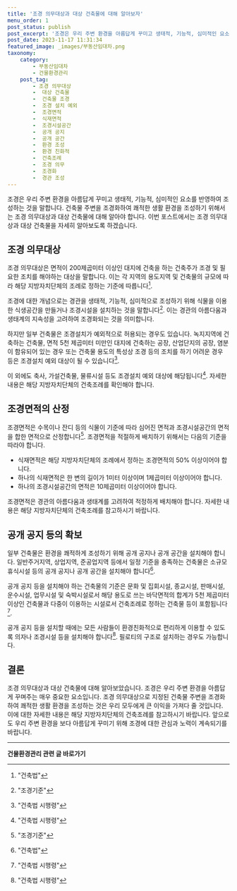 ```yaml
---
title: '조경 의무대상과 대상 건축물에 대해 알아보자'
menu_order: 1
post_status: publish
post_excerpt: '조경은 우리 주변 환경을 아름답게 꾸미고 생태적, 기능적, 심미적인 요소를 반영하여 조성하는 것을 말합니다. 건축물 주변을 조경화하여 쾌적한 생활 환경을 조성하기 위해서는 조경 의무대상과 대상 건축물에 대해 알아야 합니다. 이번 포스트에서는 조경 의무대상과 대상 건축물을 자세히 알아보도록 하겠습니다.'
post_date: 2023-11-17 11:31:34
featured_image: _images/부동산임대차.png
taxonomy:
    category:
        - 부동산임대차
        - 건물환경관리
    post_tag:
        - 조경 의무대상
        -  대상 건축물
        -  건축물 조경
        -  조경 설치 예외
        -  조경면적
        -  식재면적
        -  조경시설공간
        -  공개 공지
        -  공개 공간
        -  환경 조성
        -  환경 친화적
        -  건축조례
        -  조경 의무
        -  조경화
        -  경관 조성
---
```



조경은 우리 주변 환경을 아름답게 꾸미고 생태적, 기능적, 심미적인 요소를 반영하여 조성하는 것을 말합니다. 건축물 주변을 조경화하여 쾌적한 생활 환경을 조성하기 위해서는 조경 의무대상과 대상 건축물에 대해 알아야 합니다. 이번 포스트에서는 조경 의무대상과 대상 건축물을 자세히 알아보도록 하겠습니다.

## 조경 의무대상

조경 의무대상은 면적이 200제곱미터 이상인 대지에 건축을 하는 건축주가 조경 및 필요한 조치를 해야하는 대상을 말합니다. 이는 각 지역의 용도지역 및 건축물의 규모에 따라 해당 지방자치단체의 조례로 정하는 기준에 따릅니다[^1].

조경에 대한 개념으로는 경관을 생태적, 기능적, 심미적으로 조성하기 위해 식물을 이용한 식생공간을 만들거나 조경시설을 설치하는 것을 말합니다[^2]. 이는 경관의 아름다움과 생태계의 지속성을 고려하여 조경화되는 것을 의미합니다.

하지만 일부 건축물은 조경설치가 예외적으로 허용되는 경우도 있습니다. 녹지지역에 건축하는 건축물, 면적 5천 제곱미터 미만인 대지에 건축하는 공장, 산업단지의 공장, 염분이 함유되어 있는 경우 또는 건축물 용도의 특성상 조경 등의 조치를 하기 어려운 경우 등은 조경설치 예외 대상이 될 수 있습니다[^3].

이 외에도 축사, 가설건축물, 물류시설 등도 조경설치 예외 대상에 해당됩니다[^3]. 자세한 내용은 해당 지방자치단체의 건축조례를 확인해야 합니다.

## 조경면적의 산정

조경면적은 수목이나 잔디 등의 식물이 기준에 따라 심어진 면적과 조경시설공간의 면적을 합한 면적으로 산정합니다[^4]. 조경면적을 적절하게 배치하기 위해서는 다음의 기준을 따라야 합니다.

- 식재면적은 해당 지방자치단체의 조례에서 정하는 조경면적의 50% 이상이어야 합니다.
- 하나의 식재면적은 한 변의 길이가 1미터 이상이며 1제곱미터 이상이어야 합니다.
- 하나의 조경시설공간의 면적은 10제곱미터 이상이어야 합니다.

조경면적은 경관의 아름다움과 생태계를 고려하여 적정하게 배치해야 합니다. 자세한 내용은 해당 지방자치단체의 건축조례를 참고하시기 바랍니다.

## 공개 공지 등의 확보

일부 건축물은 환경을 쾌적하게 조성하기 위해 공개 공지나 공개 공간을 설치해야 합니다. 일반주거지역, 상업지역, 준공업지역 등에서 일정 기준을 충족하는 건축물은 소규모 휴식시설 등의 공개 공지나 공개 공간을 설치해야 합니다[^5].

공개 공지 등을 설치해야 하는 건축물의 기준은 문화 및 집회시설, 종교시설, 판매시설, 운수시설, 업무시설 및 숙박시설로서 해당 용도로 쓰는 바닥면적의 합계가 5천 제곱미터 이상인 건축물과 다중이 이용하는 시설로서 건축조례로 정하는 건축물 등이 포함됩니다[^6].

공개 공지 등을 설치할 때에는 모든 사람들이 환경친화적으로 편리하게 이용할 수 있도록 의자나 조경시설 등을 설치해야 합니다[^6]. 필로티의 구조로 설치하는 경우도 가능합니다.

## 결론

조경 의무대상과 대상 건축물에 대해 알아보았습니다. 조경은 우리 주변 환경을 아름답게 꾸며주는 매우 중요한 요소입니다. 조경 의무대상으로 지정된 건축물 주변을 조경화하여 쾌적한 생활 환경을 조성하는 것은 우리 모두에게 큰 이익을 가져다 줄 것입니다. 이에 대한 자세한 내용은 해당 지방자치단체의 건축조례를 참고하시기 바랍니다. 앞으로도 우리 주변 환경을 보다 아름답게 꾸미기 위해 조경에 대한 관심과 노력이 계속되기를 바랍니다.

[^1]: "건축법"
[^2]: "조경기준"
[^3]: "건축법 시행령"
[^4]: "조경기준"
[^5]: "건축법"
[^6]: "건축법 시행령"
<!-- wp:separator -->
<hr class="wp-block-separator has-alpha-channel-opacity"/>
<!-- /wp:separator -->

<!-- wp:group {"backgroundColor":"base","layout":{"type":"constrained"}} -->
<div class="wp-block-group has-base-background-color has-background"><!-- wp:paragraph {"align":"center","fontSize":"medium"} -->
<p class="has-text-align-center has-large-font-size"><strong>건물환경관리 관련 글 바로가기</strong></p>
<!-- /wp:paragraph -->


<!-- wp:latest-posts
{"categories":[{"id":22783,"count":19,"description":"","link":"https://uknowlaw.com/category/%ea%b1%b4%eb%ac%bc%ed%99%98%ea%b2%bd%ea%b4%80%eb%a6%ac/","name":"건물환경관리","slug":"건물환경관리","taxonomy":"category","parent":0,"meta":[],"_links":{"self":[{"href":"https://uknowlaw.com/wp-json/wp/v2/categories/22783"}],"collection":[{"href":"https://uknowlaw.com/wp-json/wp/v2/categories"}],"about":[{"href":"https://uknowlaw.com/wp-json/wp/v2/taxonomies/category"}],"wp:post_type":[{"href":"https://uknowlaw.com/wp-json/wp/v2/posts?categories=22783"}],"curies":[{"name":"wp","href":"https://api.w.org/{rel}","templated":true}]}}],"postsToShow":100,"excerptLength":28,"postLayout":"grid","columns":2,"featuredImageAlign":"left","featuredImageSizeSlug":"large","fontSize":"small"} /--></div>
<!-- /wp:group -->